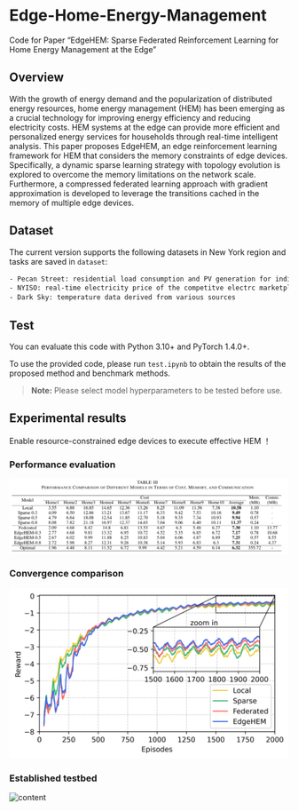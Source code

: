 # Edge-Home-Energy-Management

Code for Paper “EdgeHEM: Sparse Federated Reinforcement Learning for Home Energy Management at the Edge”

## Overview

With the growth of energy demand and the popularization of distributed energy resources, home energy management (HEM) has been emerging as a crucial technology for improving energy efficiency and reducing electricity costs. HEM systems at the edge can provide more efficient and personalized energy services for households through real-time intelligent analysis. This paper proposes EdgeHEM, an edge reinforcement learning framework for HEM that considers the memory constraints of edge devices. Specifically, a dynamic sparse learning strategy with topology evolution is explored to overcome the memory limitations on the network scale. Furthermore, a compressed federated learning approach with gradient approximation is developed to leverage the transitions cached in the memory of multiple edge devices.

## Dataset

The current version supports the following datasets in New York region and tasks are saved in `dataset`:

```bash
- Pecan Street: residential load consumption and PV generation for individual homes
- NYISO: real-time electricity price of the competitve electrc marketplace
- Dark Sky: temperature data derived from various sources
```

## Test
You can evaluate this code with Python 3.10+ and PyTorch 1.4.0+.

To use the provided code, please run `test.ipynb` to obtain the results of the proposed method and benchmark methods.

> **Note:** Please select model hyperparameters to be tested before use.

## Experimental results

Enable resource-constrained edge devices to execute effective HEM ！

### Performance evaluation

![content](figures/performance.png)

### Convergence comparison

![content](figures/convergence.png)

### Established testbed

![content](figures/testbed.png)
